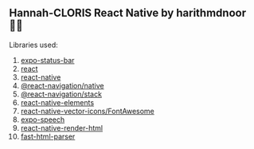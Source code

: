 ## Hannah-CLORIS React Native by harithmdnoor 👨‍💻
Libraries used:
1) [expo-status-bar](https://docs.expo.io/versions/latest/sdk/status-bar/)
2) [react](https://reactjs.org/docs/getting-started.html)
3) [react-native](https://reactnative.dev/docs/getting-started)
4) [@react-navigation/native](https://reactnavigation.org/docs/getting-started/)
5) [@react-navigation/stack](https://reactnavigation.org/docs/stack-navigator/)
6) [react-native-elements](https://reactnativeelements.com/docs/)
7) [react-native-vector-icons/FontAwesome](https://github.com/oblador/react-native-vector-icons)
8) [expo-speech](https://docs.expo.io/versions/latest/sdk/speech/)
9) [react-native-render-html](https://github.com/meliorence/react-native-render-html)
10) [fast-html-parser](https://www.npmjs.com/package/fast-html-parser)
